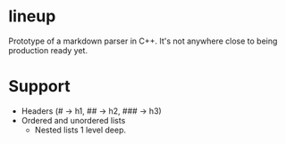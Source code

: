 # lineup
Prototype of a markdown parser in C++. It's not anywhere close to being production ready yet.

# Support
* Headers (# -> h1, ## -> h2, ### -> h3)
* Ordered and unordered lists
  * Nested lists 1 level deep.

